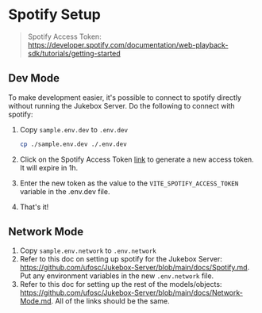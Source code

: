 # Spotify Setup

> Spotify Access Token: <https://developer.spotify.com/documentation/web-playback-sdk/tutorials/getting-started>

## Dev Mode

To make development easier, it's possible to connect to spotify directly without running the Jukebox Server. Do the following to connect with spotify:

1. Copy `sample.env.dev` to `.env.dev`

   ```sh
   cp ./sample.env.dev ./.env.dev
   ```

2. Click on the Spotify Access Token [link](https://developer.spotify.com/documentation/web-playback-sdk/tutorials/getting-started) to generate a new access token. It will expire in 1h.
3. Enter the new token as the value to the `VITE_SPOTIFY_ACCESS_TOKEN` variable in the .env.dev file.
4. That's it!

## Network Mode

1. Copy `sample.env.network` to `.env.network`
2. Refer to this doc on setting up spotify for the Jukebox Server: <https://github.com/ufosc/Jukebox-Server/blob/main/docs/Spotify.md>. Put any environment variables in the new `.env.network` file.
3. Refer to this doc for setting up the rest of the models/objects: <https://github.com/ufosc/Jukebox-Server/blob/main/docs/Network-Mode.md>. All of the links should be the same.
